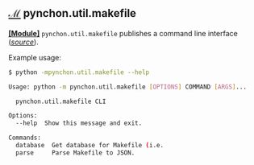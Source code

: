 
[id1]: ## "Module Entrypoints"


## [**ℳ**][id1] pynchon.util.makefile

[**[Module]**](README.md#module-entrypoints) `pynchon.util.makefile` publishes a command line interface (*[source](/src/pynchon/util/makefile/__main__.py)*).

Example usage:

```bash
$ python -mpynchon.util.makefile --help

Usage: python -m pynchon.util.makefile [OPTIONS] COMMAND [ARGS]...

  pynchon.util.makefile CLI

Options:
  --help  Show this message and exit.

Commands:
  database  Get database for Makefile (i.e.
  parse     Parse Makefile to JSON.
```